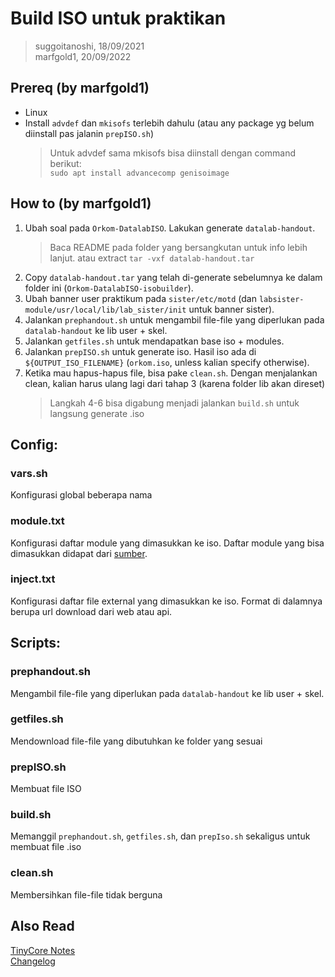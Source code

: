 # Build ISO untuk praktikan
> suggoitanoshi, 18/09/2021<br/>
> marfgold1, 20/09/2022

## Prereq (by marfgold1)
- Linux
- Install `advdef` dan `mkisofs` terlebih dahulu (atau any package yg belum diinstall pas jalanin `prepISO.sh`)
    > Untuk advdef sama mkisofs bisa diinstall dengan command berikut:<br/>
        ```
        sudo apt install advancecomp genisoimage
        ```

## How to (by marfgold1)
1. Ubah soal pada `Orkom-DatalabISO`. Lakukan generate `datalab-handout`.
    > Baca README pada folder yang bersangkutan untuk info lebih lanjut.
    > atau extract `tar -vxf datalab-handout.tar`
2. Copy `datalab-handout.tar` yang telah di-generate sebelumnya ke dalam folder ini (`Orkom-DatalabISO-isobuilder`).
3. Ubah banner user praktikum pada `sister/etc/motd` (dan `labsister-module/usr/local/lib/lab_sister/init` untuk banner sister).
4. Jalankan `prephandout.sh` untuk mengambil file-file yang diperlukan pada `datalab-handout` ke lib user + skel.
5. Jalankan `getfiles.sh` untuk mendapatkan base iso + modules.
6. Jalankan `prepISO.sh` untuk generate iso. Hasil iso ada di `${OUTPUT_ISO_FILENAME}` (`orkom.iso`, unless kalian specify otherwise).
7. Ketika mau hapus-hapus file, bisa pake `clean.sh`. Dengan menjalankan clean, kalian harus ulang lagi dari tahap 3 (karena folder lib akan direset)
    >Langkah 4-6 bisa digabung menjadi jalankan `build.sh` untuk langsung generate .iso


## Config:
### vars.sh
Konfigurasi global beberapa nama

### module.txt
Konfigurasi daftar module yang dimasukkan ke iso. Daftar module yang bisa dimasukkan didapat dari [sumber](http://tinycorelinux.net/14.x/x86/tcz/).

### inject.txt
Konfigurasi daftar file external yang dimasukkan ke iso. Format di dalamnya berupa url download dari web atau api.

## Scripts:
### prephandout.sh
Mengambil file-file yang diperlukan pada `datalab-handout` ke lib user + skel.

### getfiles.sh
Mendownload file-file yang dibutuhkan ke folder yang sesuai

### prepISO.sh
Membuat file ISO

### build.sh
Memanggil `prephandout.sh`, `getfiles.sh`, dan `prepIso.sh` sekaligus untuk membuat file .iso

### clean.sh
Membersihkan file-file tidak berguna

## Also Read
[TinyCore Notes](tc-notes.md)<br/>
[Changelog](changelog.md)